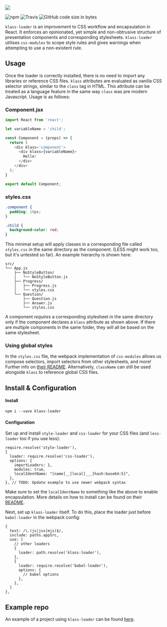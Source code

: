 ![](https://i.imgur.com/S0v8XBG.png)


![npm](https://img.shields.io/npm/v/klass-loader.svg)
![Travis](https://img.shields.io/travis/darajava/klass-loader.svg)
![GitHub code size in bytes](https://img.shields.io/github/languages/code-size/darajava/klass-loader.svg)


`klass-loader` is an improvement to CSS workflow and encapsulation in React. It enforces an opinionated, yet simple and non-obtrusive structure of presentation components and corresponding stylesheets. `klass-loader` utilises `css-modules` to scope style rules and gives warnings when attempting to use a non-existent rule.

## Usage
Once the loader is correctly installed, there is no need to import any libraries or reference CSS files. `klass` attributes are evaluated as vanilla CSS selector strings, similar to the `class` tag in HTML. This attribute can be treated as a language feature in the same way `class` was pre modern Javascript. Usage is as follows:

### Component.jsx
```javascript
import React from 'react';

let variableName = 'child';

const Component = (props) => {
  return (
    <div klass='component'>
      <div klass={variableName}>
        Hello!
      </div>
    </div>
  );
}

export default Component;
 ```
 
### styles.css
```css
.component {
  padding: 10px;
}

.child {
  background-color: red; 
}
```
 
This minimal setup will apply classes in a corresponding file called `styles.css` in the same directory as the component. (LESS might work too, but it's untested so far). An example hierarchy is shown here:

```
src/
└── App.js
    ├── NoStyleButton/
    │   └── NoStyleButton.js
    ├── Progress/
    │   ├── Progress.js
    │   └── styles.css
    └── Question/
        ├── Question.js
        ├── Answer.js
        └── styles.css
```

A component *requires* a corresponding stylesheet in the same directory only if the component declares a `klass` attribute as shown above. If there are multiple components in the same folder, they will all be based on the same stylesheet.

### Using global styles
In the `styles.css` file, the webpack implementation of `css-modules` allows us compose selectors, import selectors from other stylesheets, and more! Further info on [their README](https://github.com/css-modules/css-modules#dependencies). Alternatively, `className` can still be used alongside `klass` to reference global CSS files.

## Install & Configuration

#### Install
    npm i --save klass-loader
    
#### Configuration

Set up and install `style-loader` and `css-loader` for your CSS files (and `less-loader` too if you use less):

    require.resolve('style-loader'),
    {
      loader: require.resolve('css-loader'),
      options: {
        importLoaders: 1,
        modules: true,
        localIdentName: "[name]__[local]___[hash:base64:5]",  
      },
    }, // TODO: Update example to use newer webpack syntax
    
Make sure to set the `localIdentName` to something like the above to enable encapsulation. More details on how to install can be found on their [README](https://github.com/webpack-contrib/css-loader).

Next, set up `klass-loader` itself. To do this, place the loader just before `babel-loader` in the webpack config:

```
{
  test: /\.(js|jsx|mjs)$/,
  include: paths.appSrc,
  use: [
    // other loaders
    {
      loader: path.resolve('klass-loader'),
    },
    {
      loader: require.resolve('babel-loader'),
      options: {
        // babel options
      },
    },
  ]
},
```

## Example repo
An example of a project using `klass-loader` can be found [here](https://github.com/darajava/language-learner).

